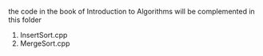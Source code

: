 the code in the book of Introduction to Algorithms will be complemented in this folder
1.	InsertSort.cpp
2.	MergeSort.cpp